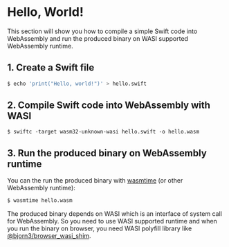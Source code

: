 # Hello, World!

This section will show you how to compile a simple Swift code into WebAssembly and run the produced binary on WASI supported WebAssembly runtime.

## 1. Create a Swift file

```sh
$ echo 'print("Hello, world!")' > hello.swift
```


## 2. Compile Swift code into WebAssembly with WASI

```
$ swiftc -target wasm32-unknown-wasi hello.swift -o hello.wasm
```


## 3. Run the produced binary on WebAssembly runtime

You can the run the produced binary with [wasmtime](https://wasmtime.dev/) (or other WebAssembly runtime):

```sh
$ wasmtime hello.wasm
```

The produced binary depends on WASI which is an interface of system call for WebAssembly.
So you need to use WASI supported runtime and when you run the binary on browser, you need WASI polyfill library like [@bjorn3/browser_wasi_shim](https://github.com/bjorn3/browser_wasi_shim).
